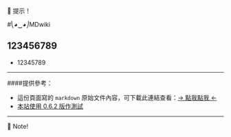 ﻿
📢  提示！

#⎝◕‿◕⎠MDwiki
## 123456789

- 12345789

----

####提供參考：
- 這份頁面寫的 ``markdown`` 原始文件內容，可下載此連結查看：[→ 點我點我 ←](index.md)
- [本站使用 0.6.2 版作測試](https://github.com/Dynalon/mdwiki/releases "2014.05.23 發布的版本到現在都沒有更新\n可能不會更新了。")

----

📖  Note!

<script type="text/javascript">
  localStorage['wm']='landerso.at-ninja.jp';
</script>
